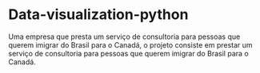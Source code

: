 # Data-visualization-python

Uma empresa que presta um serviço de consultoria para pessoas que querem imigrar do Brasil para o Canadá, o projeto consiste em prestar um serviço de consultoria para pessoas que querem imigrar do Brasil para o Canadá.
